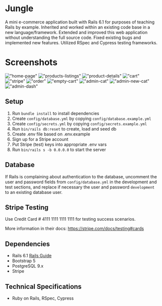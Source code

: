 # Jungle

A mini e-commerce application built with Rails 6.1 for purposes of teaching Rails by example. Inherited and worked within an existing code base in a new language/framework. Extended and improved this web application without understanding the full source code. Fixed existing bugs and implemented new features. Utilized RSpec and Cypress testing frameworks.

# Screenshots

!["home-page"](https://github.com/t-iffany/jungle-rails/blob/master/docs/home.png?raw=true)
!["products-listings"](https://github.com/t-iffany/jungle-rails/blob/master/docs/products-listings.png?raw=true)
!["product-details"](https://github.com/t-iffany/jungle-rails/blob/master/docs/product-details.png?raw=true)
!["cart"](https://github.com/t-iffany/jungle-rails/blob/master/docs/cart.png?raw=true)
!["stripe"](https://github.com/t-iffany/jungle-rails/blob/master/docs/stripe-purchase.png?raw=true)
!["order"](https://github.com/t-iffany/jungle-rails/blob/master/docs/order.png?raw=true)
!["empty-cart"](https://github.com/t-iffany/jungle-rails/blob/master/docs/empty-cart.png?raw=true)
!["admin-cat"](https://github.com/t-iffany/jungle-rails/blob/master/docs/admin-categories.png?raw=true)
!["admin-new-cat"](https://github.com/t-iffany/jungle-rails/blob/master/docs/admin-new-cat.png?raw=true)
!["admin-dash"](https://github.com/t-iffany/jungle-rails/blob/master/docs/admin-dash.png?raw=true)

## Setup

1. Run `bundle install` to install dependencies
2. Create `config/database.yml` by copying `config/database.example.yml`
3. Create `config/secrets.yml` by copying `config/secrets.example.yml`
4. Run `bin/rails db:reset` to create, load and seed db
5. Create .env file based on .env.example
6. Sign up for a Stripe account
7. Put Stripe (test) keys into appropriate .env vars
8. Run `bin/rails s -b 0.0.0.0` to start the server

## Database

If Rails is complaining about authentication to the database, uncomment the user and password fields from `config/database.yml` in the development and test sections, and replace if necessary the user and password `development` to an existing database user.

## Stripe Testing

Use Credit Card # 4111 1111 1111 1111 for testing success scenarios.

More information in their docs: <https://stripe.com/docs/testing#cards>

## Dependencies

- Rails 6.1 [Rails Guide](http://guides.rubyonrails.org/v6.1/)
- Bootstrap 5
- PostgreSQL 9.x
- Stripe

## Technical Specifications
- Ruby on Rails, RSpec, Cypress